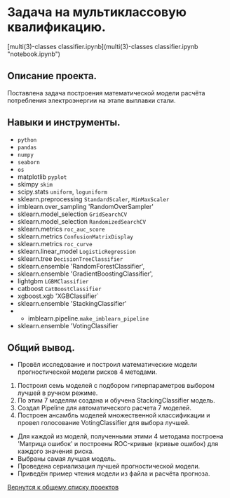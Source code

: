 # Задача на мультиклассовую квалификацию. 

[multi(3)-classes classifier.ipynb](multi(3)-classes classifier.ipynb "notebook.ipynb")


## Описание проекта.

Поставлена задача построения математической модели расчёта потребления электроэнергии на этапе выплавки стали. 


## Навыки и инструменты.

* `python`
* `pandas`  
* `numpy`  
* `seaborn`  
* `os`
* matplotlib `pyplot`
* skimpy `skim`
* scipy.stats `uniform`, `loguniform`
* sklearn.preprocessing `StandardScaler`, `MinMaxScaler`
* imblearn.over_sampling 'RandomOverSampler'
* sklearn.model_selection `GridSearchCV`
* sklearn.model_selection `RandomizedSearchCV`
* sklearn.metrics `roc_auc_score`
* sklearn.metrics `ConfusionMatrixDisplay`
* sklearn.metrics `roc_curve`
* sklearn.linear_model `LogisticRegression`
* sklearn.tree `DecisionTreeClassifier`
* sklearn.ensemble 'RandomForestClassifier', 
* sklearn.ensemble 'GradientBoostingClassifier',
* lightgbm `LGBMClassifier`
* catboost `CatBoostClassifier`
* xgboost.xgb 'XGBClassifier`
* sklearn.ensemble 'StackingClassifier'
* * imblearn.pipeline.`make_imblearn_pipeline`
* sklearn.ensemble 'VotingClassifier


## Общий вывод.

* Провёл исследование и построил математические модели прогностической модели рисков 4 методами.
1. Построил семь моделей c подбором гиперпараметров выбором лучшей в ручном режиме.
2.  По этим 7 моделям создана и обучена StackingClassifier модель.
3.  Создал Pipeline для автоматического расчета 7 моделей.  
4.  Построен ансамбль моделей множественной классификации и провел голосование VotingClassifier для выбора лучшей.
* Для каждой из моделй, полученными этими 4 методама построена 'Матрица ошибок' и построены ROC-кривые (кривые ошибок) для каждого значения риска.
* Выбраны самая лучшая модель.
* Проведена сериализация лучшей прогностической модели.
* Приведён пример чтения модели из файла и расчёта прогноза.


[Вернутся к общему списку проектов](../README.md)